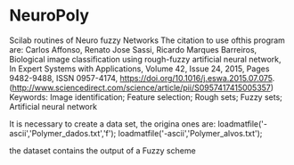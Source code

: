 # NeuroPoly
Scilab routines of Neuro fuzzy Networks
The citation to use ofthis program are:
Carlos Affonso, Renato Jose Sassi, Ricardo Marques Barreiros, Biological image classification using rough-fuzzy artificial neural network, In Expert Systems with Applications, Volume 42, Issue 24, 2015, Pages 9482-9488, ISSN 0957-4174, https://doi.org/10.1016/j.eswa.2015.07.075.
(http://www.sciencedirect.com/science/article/pii/S0957417415005357)
Keywords: Image identification; Feature selection; Rough sets; Fuzzy sets; Artificial neural network

It is necessary to create a data set, the origina ones are:
loadmatfile('-ascii','Polymer_dados.txt','f');
loadmatfile('-ascii','Polymer_alvos.txt');

the dataset contains the output of a Fuzzy scheme
